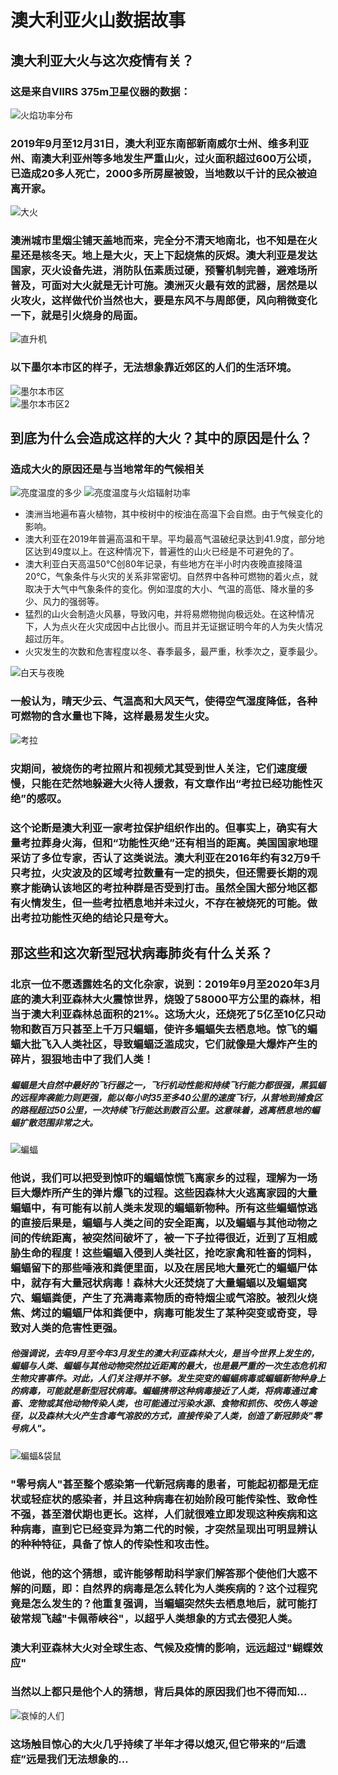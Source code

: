 # 澳大利亚火山数据故事
## 澳大利亚大火与这次疫情有关？

### 这是来自VIIRS 375m卫星仪器的数据：

![火焰功率分布](images/火焰辐射功率在地图上的分布.png)

### 2019年9月至12月31日，澳大利亚东南部新南威尔士州、维多利亚州、南澳大利亚州等多地发生严重山火，过火面积超过600万公顷，已造成20多人死亡，2000多所房屋被毁，当地数以千计的民众被迫离开家。

![大火](images/大火.jpg)

### 澳洲城市里烟尘铺天盖地而来，完全分不清天地南北，也不知是在火星还是核冬天。地上是大火，天上下起烧焦的灰烬。澳大利亚是发达国家，灭火设备先进，消防队伍素质过硬，预警机制完善，避难场所普及，可面对大火就是无计可施。澳洲灭火最有效的武器，居然是以火攻火，这样做代价当然也大，要是东风不与周郎便，风向稍微变化一下，就是引火烧身的局面。

![直升机](images/直升机.png)

### 以下墨尔本市区的样子，无法想象靠近郊区的人们的生活环境。
![墨尔本市区](images/墨尔本市区.webp)  
![墨尔本市区2](images/墨尔本市区2.webp)

## 到底为什么会造成这样的大火？其中的原因是什么？
### 造成大火的原因还是与当地常年的气候相关
![亮度温度的多少](images/亮度温度的多少.png)
![亮度温度与火焰辐射功率](images/亮度温度与火焰辐射功率的关系.png)  

- 澳洲当地遍布喜火植物，其中桉树中的桉油在高温下会自燃。由于气候变化的影响。
- 澳大利亚在2019年普遍高温和干旱。平均最高气温破纪录达到41.9度，部分地区达到49度以上。在这种情况下，普遍性的山火已经是不可避免的了。
- 澳大利亚白天高温50°C创80年记录，有些地方在半小时内夜晚直接降温20°C，气象条件与火灾的关系非常密切。自然界中各种可燃物的着火点，就取决于大气中气象条件的变化。例如湿度的大小、气温的高低、降水量的多少、风力的强弱等。
- 猛烈的山火会制造火风暴，导致闪电，并将易燃物抛向极远处。在这种情况下，人为点火在火灾成因中占比很小。而且并无证据证明今年的人为失火情况超过历年。  
- 火灾发生的次数和危害程度以冬、春季最多，最严重，秋季次之，夏季最少。  

![白天与夜晚](images/亮度与白天夜晚的关系.png)  

### 一般认为，晴天少云、气温高和大风天气，使得空气湿度降低，各种可燃物的含水量也下降，这样最易发生火灾。

![考拉](images/考拉.png)
### 灾期间，被烧伤的考拉照片和视频尤其受到世人关注，它们速度缓慢，只能在茫然地躲避大火待人援救，有文章作出“考拉已经功能性灭绝”的感叹。
### 这个论断是澳大利亚一家考拉保护组织作出的。但事实上，确实有大量考拉葬身火海，但和“功能性灭绝”还有相当的距离。美国国家地理采访了多位专家，否认了这类说法。澳大利亚在2016年约有32万9千只考拉，火灾波及的区域考拉数量有一定的损失，但还需要长期的观察才能确认该地区的考拉种群是否受到打击。虽然全国大部分地区都有火情发生，但一些考拉栖息地并未过火，不存在被烧死的可能。做出考拉功能性灭绝的结论只是夸大。

## 那这些和这次新型冠状病毒肺炎有什么关系？
### 北京一位不愿透露姓名的文化杂家，说到：2019年9月至2020年3月底的澳大利亚森林大火震惊世界，烧毁了58000平方公里的森林，相当于澳大利亚森林总面积的21%。这场大火，还烧死了5亿至10亿只动物和数百万只甚至上千万只蝙蝠，使许多蝙蝠失去栖息地。惊飞的蝙蝠大批飞入人类社区，导致蝙蝠泛滥成灾，它们就像是大爆炸产生的碎片，狠狠地击中了我们人类！
##### 蝙蝠是大自然中最好的飞行器之一，飞行机动性能和持续飞行能力都很强，黑狐蝠的远程奔袭能力则更强，能以每小时35至多40公里的速度飞行，从营地到捕食区的路程超过50公里，一次持续飞行能达到数百公里。这意味着，逃离栖息地的蝙蝠扩散范围非常之大。

![蝙蝠](images/蝙蝠.jpeg)  

### 他说，我们可以把受到惊吓的蝙蝠惊慌飞离家乡的过程，理解为一场巨大爆炸所产生的弹片爆飞的过程。这些因森林大火逃离家园的大量蝙蝠中，有可能有以前人类未发现的蝙蝠新物种。所有这些蝙蝠惊逃的直接后果是，蝙蝠与人类之间的安全距离，以及蝙蝠与其他动物之间的传统距离，被突然间破坏了，被一下子拉得很近，近到了互相威胁生命的程度！这些蝙蝠入侵到人类社区，抢吃家禽和牲畜的饲料，蝙蝠留下的那些唾液和粪便里面，以及在居民地大量死亡的蝙蝠尸体中，就存有大量冠状病毒！森林大火还焚烧了大量蝙蝠以及蝙蝠窝穴、蝙蝠粪便，产生了充满毒素物质的奇特烟尘或气溶胶。被烈火烧焦、烤过的蝙蝠尸体和粪便中，病毒可能发生了某种突变或奇变，导致对人类的危害性更强。
##### 他强调说，去年9月至今年3月发生的澳大利亚森林大火，是当今世界上发生的，蝙蝠与人类、蝙蝠与其他动物突然拉近距离的最大，也是最严重的一次生态危机和生物灾害事件。对此，人们关注得并不够。发生突变的蝙蝠病毒或蝙蝠新物种身上的病毒，可能就是新型冠状病毒。蝙蝠携带这种病毒接近了人类，将病毒通过禽畜、宠物或其他动物传染人类，也可能通过污染水源、食物和抓伤、咬伤人等途径，以及森林大火产生含毒气溶胶的方式，直接传染了人类，创造了新冠肺炎"零号病人"。

![蝙蝠&袋鼠](images/袋鼠&蝙蝠.jpeg)

### "零号病人"甚至整个感染第一代新冠病毒的患者，可能起初都是无症状或轻症状的感染者，并且这种病毒在初始阶段可能传染性、致命性不强，甚至潜伏期也更长。这样，人们就很难立即发现这种疾病和这种病毒，直到它已经变异为第二代的时候，才突然呈现出可明显辨认的种种特征，具备了惊人的传染性和攻击性。
### 他说，他的这个猜想，或许能够帮助科学家们解答那个使他们大惑不解的问题，即：自然界的病毒是怎么转化为人类疾病的？这个过程究竟是怎么发生的？他重复强调，当蝙蝠突然失去栖息地后，就可能打破常规飞越"卡佩蒂峡谷"，以超乎人类想象的方式去侵犯人类。
### 澳大利亚森林大火对全球生态、气候及疫情的影响，远远超过"蝴蝶效应"
### 当然以上都只是他个人的猜想，背后具体的原因我们也不得而知...
![哀悼的人们](images/哀悼的人们.jpg)
### 这场触目惊心的大火几乎持续了半年才得以熄灭,但它带来的“后遗症”远是我们无法想象的...